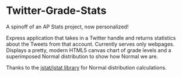 # Twitter-Grade-Stats

A spinoff of an AP Stats project, now personalized!

Express application that takes in a Twitter handle and returns statistics about the Tweets from that account. Currently serves only webpages. Displays a pretty, modern HTML5 canvas chart of grade levels and a superimposed Normal distribution to show how Normal we are.

Thanks to the [jstat/jstat library](https://github.com/jstat/jstat) for Normal distribution calculations.